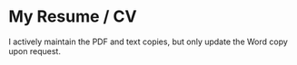 # My Resume / CV

I actively maintain the PDF and text copies, but only update the Word copy upon request.

